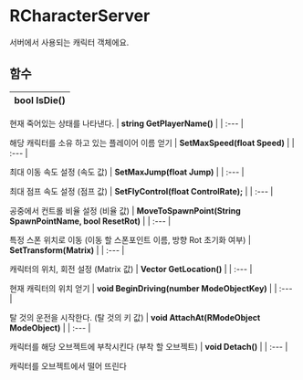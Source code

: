 # **RCharacterServer**


서버에서 사용되는 캐릭터 객체에요. 
## **함수**

| **bool IsDie()** |
| :--- |

현재 죽어있는 상태를 나타낸다. 
| **string GetPlayerName()** |
| :--- |

해당 캐릭터를 소유 하고 있는 플레이어 이름 얻기 
| **SetMaxSpeed(float Speed)** |
| :--- |

최대 이동 속도 설정 (속도 값) 
| **SetMaxJump(float Jump)** |
| :--- |

최대 점프 속도 설정 (점프 값) 
| **SetFlyControl(float ControlRate);** |
| :--- |

공중에서 컨트롤 비율 설정 (비율 값) 
| **MoveToSpawnPoint(String SpawnPointName, bool ResetRot)** |
| :--- |

특정 스폰 위치로 이동 (이동 할 스폰포인트 이름, 방향 Rot 초기화 여부) 
| **SetTransform(Matrix)** |
| :--- |

캐릭터의 위치, 회전 설정 (Matrix 값) 
| **Vector GetLocation()** |
| :--- |

현재 캐릭터의 위치 얻기 
| **void BeginDriving(number ModeObjectKey)** |
| :--- |

탈 것의 운전을 시작한다. (탈 것의 키 값) 
| **void AttachAt(RModeObject ModeObject)** |
| :--- |

캐릭터를 해당 오브젝트에 부착시킨다 (부착 할 오브젝트) 
| **void Detach()** |
| :--- |

캐릭터를 오브젝트에서 떨어 뜨린다 
